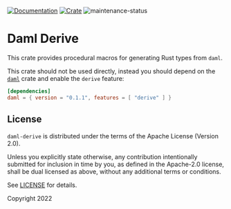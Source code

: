 [![Documentation](https://docs.rs/daml-derive/badge.svg)](https://docs.rs/daml-derive)
[![Crate](https://img.shields.io/crates/v/daml-derive.svg)](https://crates.io/crates/daml-derive)
![maintenance-status](https://img.shields.io/badge/maintenance-experimental-blue.svg)

# Daml Derive

This crate provides procedural macros for generating Rust types from `daml`.

This crate should not be used directly, instead you should depend on the [`daml`](https://crates.io/crates/daml) crate
and enable the `derive` feature:

```toml
[dependencies]
daml = { version = "0.1.1", features = [ "derive" ] }
```

## License

`daml-derive` is distributed under the terms of the Apache License (Version 2.0).

Unless you explicitly state otherwise, any contribution intentionally submitted for inclusion in time by you, as defined
in the Apache-2.0 license, shall be dual licensed as above, without any additional terms or conditions.

See [LICENSE](LICENSE) for details.

Copyright 2022